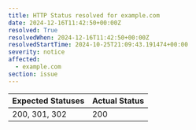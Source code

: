 ```yaml
---
title: HTTP Status resolved for example.com
date: 2024-12-16T11:42:50+00:00Z
resolved: True
resolvedWhen: 2024-12-16T11:42:50+00:00Z
resolvedStartTime: 2024-10-25T21:09:43.191474+00:00
severity: notice
affected:
  - example.com
section: issue
---
```


| Expected Statuses | Actual Status  |
|-------------------|----------------|
| 200, 301, 302 | 200 |
